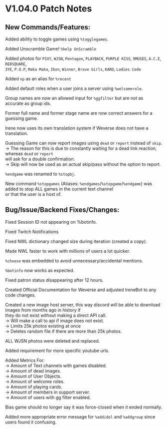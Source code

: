 # **V1.04.0 Patch Notes**  

## **New Commands/Features:**
Added ability to toggle games using `%togglegames`.  

Added Unscramble Game! `%help UnScramble`  

Added photos for `PIXY`, `WJSN`, `Pentagon`, `PLAYBACK`, `PURPLE KISS`, `9MUSES`, `A.C.E`, `REDSQUARE`,  
`3YE`, `P.O.P`, `Maka Maka`, `Ikon`, `Winner`, `Brave Girls`, `KARD`, `Ladies Code`

Added `np` as an alias for `%recent`  

Added default roles when a user joins a server using `%welcomerole`.  

Group names are now an allowed input for `%ggfilter` but are not as accurate as group ids.  

Former full name and former stage name are now correct answers for a guessing game.  

Irene now uses its own translation system if Weverse does not have a translation.  

Guessing Game can now report images using `dead` or `report` instead of `skip`.  
-> The reason for this is due to constantly waiting for a dead link reaction, whereas `dead` or `report`  
will ask for a double confirmation.  
-> Skip will now be used as an actual skip/pass without the option to report.  

`%endgame` was renamed to `%stopbj`.  

New command `%stopgames` (Aliases: `%endgames`/`%stopgame`/`%endgame`) was added to stop ALL games in the current text channel  
or that the user is a host of.  

## **Bug/Issue/Backend Fixes/Changes:**
Fixed Session ID not appearing on %botinfo.  

Fixed Twitch Notifications  

Fixed NWL dictionary changed size during iteration (created a copy).  

Made NWL faster to work with millions of users a lot quicker.  

`%choose` was embedded to avoid unnecessary/accidental mentions.  

`%botinfo` now works as expected.  

Fixed patron status disappearing after 12 hours.  

Created Official Documentation for Weverse and adjusted IreneBot to any code changes.  

Created a new image host server, this way discord will be able to download images from months ago in history if  
they do not exist without making a direct API call.  
-> Will make a call to api if image does not exist.  
-> Limits 25k photos existing at once  
-> Deletes random file if there are more than 25k photos.  

ALL WJSN photos were deleted and replaced.  

Added requirement for more specific youtube urls.  

Added Metrics For:  
-> Amount of Text channels with games disabled.  
-> Amount of dead images.  
-> Amount of User Objects.  
-> Amount of welcome roles.  
-> Amount of playing cards.  
-> Amount of members in support server.  
-> Amount of users with gg filter enabled.  

Bias game should no longer say it was force-closed when it ended normally.  

Added more appropriate error message for `%addidol` and `%addgroup` since users found it confusing.  

